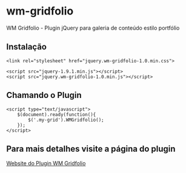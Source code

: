 wm-gridfolio
===========

WM Gridfolio - Plugin jQuery para galeria de conteúdo estilo portfólio

## Instalação

    <link rel="stylesheet" href="jquery.wm-gridfolio-1.0.min.css">

	<script src="jquery-1.9.1.min.js"></script>
	<script src="jquery.wm-gridfolio-1.0.min.js"></script>

## Chamando o Plugin

    <script type="text/javascript">
	    $(document).ready(function(){
			$('.my-grid').WMGridfolio();
		});
    </script>

## Para mais detalhes visite a página do plugin

[Website do Plugin WM Gridfolio](http://welisonmenezes.com.br/works/plugins/jquery/wm-gridfolio/)